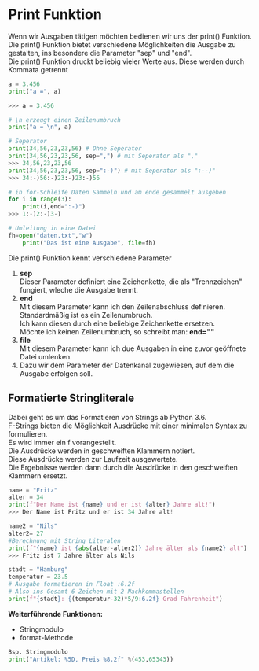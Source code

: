 # Print Funktion

Wenn wir Ausgaben tätigen möchten bedienen wir uns der print() Funktion.  
Die print() Funktion bietet verschiedene Möglichkeiten die Ausgabe zu gestalten, ins besondere die Parameter "sep" und "end".  
Die print() Funktion druckt beliebig vieler Werte aus.
Diese werden durch Kommata getrennt
```python
a = 3.456
print("a =", a)

>>> a = 3.456

# \n erzeugt einen Zeilenumbruch
print("a = \n", a)

# Seperator
print(34,56,23,23,56) # Ohne Seperator
print(34,56,23,23,56, sep=",") # mit Seperator als ","
>>> 34,56,23,23,56
print(34,56,23,23,56, sep=":-)") # mit Seperator als ":--)"
>>> 34:-)56:-)23:-)23:-)56

# in for-Schleife Daten Sammeln und am ende gesammelt ausgeben
for i in range(3):
    print(i,end=":-)")
>>> 1:-)2:-)3-)

# Umleitung in eine Datei
fh=open("daten.txt","w")
    print("Das ist eine Ausgabe", file=fh)
```

Die print() Funktion kennt verschiedene Parameter
1. **sep**  
    Dieser Parameter definiert eine Zeichenkette, die als "Trennzeichen" fungiert, wleche die Ausgabe trennt.
2. **end**  
    Mit diesem Parameter kann ich den Zeilenabschluss definieren. Standardmäßig ist es ein Zeilenumbruch.  
    Ich kann diesen durch eine beliebige Zeichenkette ersetzen.  
    Möchte ich keinen Zeilenumbruch, so schreibt man: **end=""**
3. **file**  
    Mit diesem Parameter kann ich due Ausgaben in eine zuvor geöffnete Datei umlenken.  
4. Dazu wir dem Parameter der Datenkanal zugewiesen, auf dem die Ausgabe erfolgen soll.  
    
## Formatierte Stringliterale
Dabei geht es um das Formatieren von Strings ab Python 3.6.  
F-Strings bieten die Möglichkeit Ausdrücke mit einer minimalen Syntax zu formulieren.  
Es wird immer ein f vorangestellt.  
Die Ausdrücke werden in geschweiften Klammern notiert.  
Diese Ausdrücke werden zur Laufzeit ausgewertete.  
Die Ergebnisse werden dann durch die Ausdrücke in den geschweiften Klammern ersetzt.  
```python
name = "Fritz"
alter = 34
print(f"Der Name ist {name} und er ist {alter} Jahre alt!")
>>> Der Name ist Fritz und er ist 34 Jahre alt!

name2 = "Nils"
alter2= 27
#Berechnung mit String Literalen
print(f"{name} ist {abs(alter-alter2)} Jahre älter als {name2} alt")
>>> Fritz ist 7 Jahre älter als Nils 
```

```python
stadt = "Hamburg"
temperatur = 23.5
# Ausgabe formatieren in Float :6.2f
# Also ins Gesamt 6 Zeichen mit 2 Nachkommastellen
print(f"{stadt}: {(temperatur-32)*5/9:6.2f} Grad Fahrenheit") 
```
**Weiterführende Funktionen:**
 * Stringmodulo
 * format-Methode
```python
Bsp. Stringmodulo
print("Artikel: %5D, Preis %8.2f" %(453,65343))
```